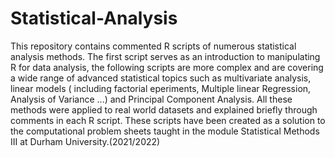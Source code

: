 # Statistical-Analysis

This repository contains commented R scripts of numerous statistical analysis methods. The first script serves as an introduction to manipulating R for data analysis, the following scripts are more complex and are covering a wide range of advanced statistical topics such as multivariate analysis, linear models ( including factorial eperiments, Multiple linear Regression, Analysis of Variance ...) and Principal Component Analysis. All these methods were applied to real world datasets and explained briefly through comments in each R script. These scripts have been created as a solution to the computational problem sheets taught in the module Statistical Methods III at Durham University.(2021/2022)
